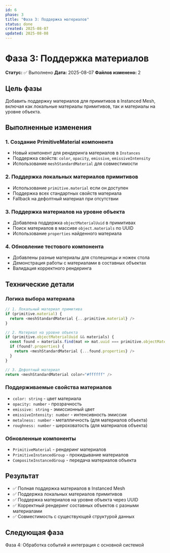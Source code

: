 ```yaml
---
id: 6
phase: 3
title: "Фаза 3: Поддержка материалов"
status: done
created: 2025-08-07
updated: 2025-08-08
---
```

# Фаза 3: Поддержка материалов

**Статус:** ✅ Выполнено
**Дата:** 2025-08-07
**Файлов изменено:** 2

## Цель фазы

Добавить поддержку материалов для примитивов в Instanced Mesh, включая как локальные материалы примитивов, так и материалы на уровне объекта.

## Выполненные изменения

### 1. Создание PrimitiveMaterial компонента
- Новый компонент для рендеринга материалов в `Instances`
- Поддержка свойств: `color`, `opacity`, `emissive`, `emissiveIntensity`
- Использование `meshStandardMaterial` для совместимости

### 2. Поддержка локальных материалов примитивов
- Использование `primitive.material` если он доступен
- Поддержка всех стандартных свойств материала
- Fallback на дефолтный материал при отсутствии

### 3. Поддержка материалов на уровне объекта
- Добавлена поддержка `objectMaterialUuid` в примитивах
- Поиск материалов в массиве `object.materials` по UUID
- Использование `properties` найденного материала

### 4. Обновление тестового компонента
- Добавлены разные материалы для столешницы и ножек стола
- Демонстрация работы с материалами в составных объектах
- Валидация корректного рендеринга

## Технические детали

### Логика выбора материала
```typescript
// 1. Локальный материал примитива
if (primitive.material) {
  return <meshStandardMaterial {...primitive.material} />
}

// 2. Материал на уровне объекта
if (primitive.objectMaterialUuid && materials) {
  const found = materials.find(mat => mat.uuid === primitive.objectMaterialUuid)
  if (found?.properties) {
    return <meshStandardMaterial {...found.properties} />
  }
}

// 3. Дефолтный материал
return <meshStandardMaterial color="#ffffff" />
```

### Поддерживаемые свойства материалов
- `color: string` - цвет материала
- `opacity: number` - прозрачность
- `emissive: string` - эмиссионный цвет
- `emissiveIntensity: number` - интенсивность эмиссии
- `metalness: number` - металличность (для материалов объекта)
- `roughness: number` - шероховатость (для материалов объекта)

### Обновленные компоненты
- `PrimitiveMaterial` - рендеринг материалов
- `PrimitiveInstancedGroup` - прокидывание материалов
- `CompositeInstancedGroup` - передача материалов объекта

## Результат

- ✅ Полная поддержка материалов в Instanced Mesh
- ✅ Поддержка локальных материалов примитивов
- ✅ Поддержка материалов на уровне объекта через UUID
- ✅ Корректный рендеринг составных объектов с разными материалами
- ✅ Совместимость с существующей структурой данных

## Следующая фаза

Фаза 4: Обработка событий и интеграция с основной системой

